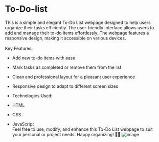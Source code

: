 # To-Do-list

This is a simple and elegant To-Do List webpage designed to help users organize their tasks efficiently. The user-friendly interface allows users to add and manage their to-do items effortlessly. The webpage features a responsive design, making it accessible on various devices.
<br><br>
Key Features:
<br>
- Add new to-do items with ease<br>
- Mark tasks as completed or remove them from the list<br>
- Clean and professional layout for a pleasant user experience<br>
- Responsive design to adapt to different screen sizes <br>
- Technologies Used: <br>

- HTML<br>
- CSS<br>
- JavaScript<br>
Feel free to use, modify, and enhance this To-Do List webpage to suit your personal or project needs. Happy organizing! 📝✨
![image](https://github.com/RahulBRB/To-Do-list/assets/86495244/f2553f0e-7f9e-431b-b3ff-7ae9d3878ac0)
